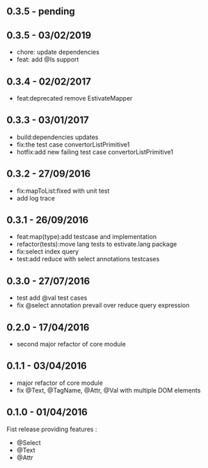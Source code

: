 
## 0.3.5 - pending


## 0.3.5 - 03/02/2019

*  chore: update dependencies
*  feat: add @Is support

## 0.3.4 - 02/02/2017

*	feat:deprecated remove EstivateMapper

## 0.3.3 - 03/01/2017

*	build:dependencies updates
*	fix:the test case convertorListPrimitive1
*	hotfix:add new failing test case convertorListPrimitive1

## 0.3.2 - 27/09/2016

*	fix:mapToList:fixed with unit test
*	add log trace

## 0.3.1 - 26/09/2016

*	feat:map(type):add testcase and implementation
*	refactor(tests):move lang tests to estivate.lang package
*	fix:select index query
*	test:add reduce with select annotations testcases

## 0.3.0 - 27/07/2016

*	test add @val test cases
*	fix @select annotation prevail over reduce query expression

## 0.2.0 - 17/04/2016

*	second major refactor of core module

## 0.1.1 - 03/04/2016

*	major refactor of core module
*	fix @Text, @TagName, @Attr, @Val with multiple DOM elements

## 0.1.0 - 01/04/2016

Fist release providing features :

*   @Select
*   @Text
*   @Attr



